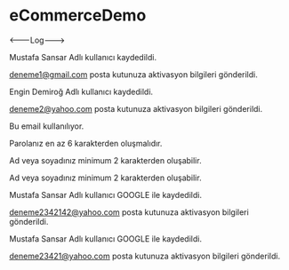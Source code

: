# eCommerceDemo

<---Log--->

Mustafa Sansar Adlı kullanıcı kaydedildi.

deneme1@gmail.com posta kutunuza aktivasyon bilgileri gönderildi.

Engin Demiroğ Adlı kullanıcı kaydedildi.

deneme2@yahoo.com posta kutunuza aktivasyon bilgileri gönderildi.

Bu email kullanılıyor.

Parolanız en az 6 karakterden oluşmalıdır.

Ad veya soyadınız minimum 2 karakterden oluşabilir.

Ad veya soyadınız minimum 2 karakterden oluşabilir.

Mustafa Sansar Adlı kullanıcı GOOGLE ile kaydedildi.

deneme2342142@yahoo.com posta kutunuza aktivasyon bilgileri gönderildi.

Mustafa Sansar Adlı kullanıcı GOOGLE ile kaydedildi.

deneme23421@yahoo.com posta kutunuza aktivasyon bilgileri gönderildi.

